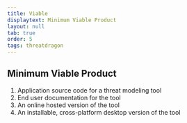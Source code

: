 ```yaml
---
title: Viable
displaytext: Minimum Viable Product
layout: null
tab: true
order: 5
tags: threatdragon
---
```


## Minimum Viable Product
1. Application source code for a threat modeling tool
2. End user documentation for the tool
3. An online hosted version of the tool
4. An installable, cross-platform desktop version of the tool
